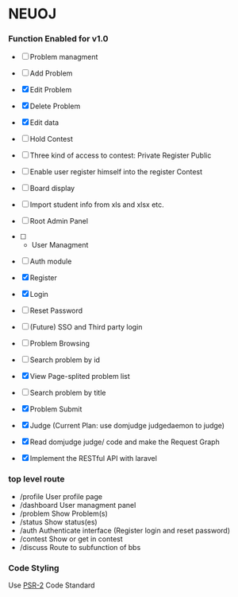 NEUOJ
====

### Function Enabled for v1.0
* [ ] Problem managment
 * [ ] Add Problem
 * [x] Edit Problem
 * [x] Delete Problem
 * [x] Edit data
* [ ] Hold Contest
 * [ ] Three kind of access to contest: Private Register Public
 * [ ] Enable user register himself into the register Contest
 * [ ] Board display
 * [ ] Import student info from xls and xlsx etc.
* [ ] Root Admin Panel
 * [ ] + User Managment
* [ ] Auth module
 * [x] Register
 * [x] Login
 * [ ] Reset Password
 * [ ] (Future) SSO and Third party login
* [ ] Problem Browsing
 * [ ] Search problem by id
 * [x] View Page-splited problem list
 * [ ] Search problem by title
* [x] Problem Submit
* [x] Judge (Current Plan: use domjudge judgedaemon to judge)
 * [x] Read domjudge judge/ code and make the Request Graph
 * [x] Implement the RESTful API with laravel


### top level route
* /profile User profile page
* /dashboard User managment panel
* /problem Show Problem(s)
* /status Show status(es)
* /auth Authenticate interface (Register login and reset password)
* /contest Show or get in contest
* /discuss Route to subfunction of bbs

### Code Styling

Use [PSR-2](http://www.php-fig.org/psr/psr-2/) Code Standard
